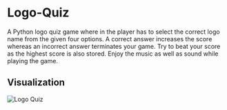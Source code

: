 # Logo-Quiz

A Python logo quiz game where in the player has to select the correct logo name from the given four options.
A correct answer increases the score whereas an incorrect answer terminates your game.
Try to beat your score as the highest score is also stored. 
Enjoy the music as well as sound while playing the game.

## Visualization

![Logo Quiz](https://user-images.githubusercontent.com/49206555/102966882-c9abab00-4516-11eb-84f8-551451d95b1e.gif)

